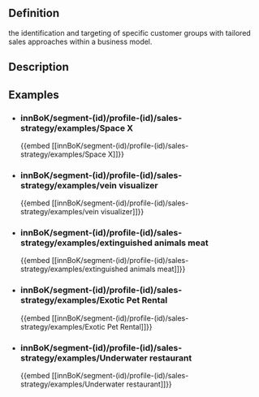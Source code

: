 
## Definition
the identification and targeting of specific customer groups with tailored sales approaches within a business model.
## Description
## Examples
- ### innBoK/segment-(id)/profile-(id)/sales-strategy/examples/Space X
	{{embed [[innBoK/segment-(id)/profile-(id)/sales-strategy/examples/Space X]]}}
- ### innBoK/segment-(id)/profile-(id)/sales-strategy/examples/vein visualizer
	{{embed [[innBoK/segment-(id)/profile-(id)/sales-strategy/examples/vein visualizer]]}}
- ### innBoK/segment-(id)/profile-(id)/sales-strategy/examples/extinguished animals meat
	{{embed [[innBoK/segment-(id)/profile-(id)/sales-strategy/examples/extinguished animals meat]]}}
- ### innBoK/segment-(id)/profile-(id)/sales-strategy/examples/Exotic Pet Rental
	{{embed [[innBoK/segment-(id)/profile-(id)/sales-strategy/examples/Exotic Pet Rental]]}}
- ### innBoK/segment-(id)/profile-(id)/sales-strategy/examples/Underwater restaurant
	{{embed [[innBoK/segment-(id)/profile-(id)/sales-strategy/examples/Underwater restaurant]]}}












